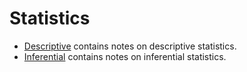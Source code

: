 # Statistics

- [Descriptive](https://rpubs.com/TheAbstract/626642) contains notes on descriptive statistics.
- [Inferential](https://rpubs.com/TheAbstract/626643) contains notes on inferential statistics.
